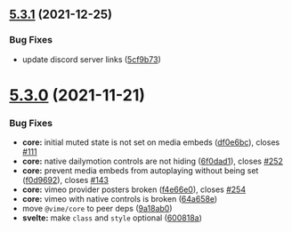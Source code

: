## [5.3.1](https://github.com/vime-js/vime/compare/v5.3.0...v5.3.1) (2021-12-25)


### Bug Fixes

* update discord server links ([5cf9b73](https://github.com/vime-js/vime/commit/5cf9b7348227c836bf6cf0bc610dff62aa225234))



# [5.3.0](https://github.com/vime-js/vime/compare/v5.0.35...v5.3.0) (2021-11-21)


### Bug Fixes

* **core:** initial muted state is not set on media embeds ([df0e6bc](https://github.com/vime-js/vime/commit/df0e6bc88ddb91c76a522558efbdc4a8e21c9220)), closes [#111](https://github.com/vime-js/vime/issues/111)
* **core:** native dailymotion controls are not hiding ([6f0dad1](https://github.com/vime-js/vime/commit/6f0dad1395c75b91714b0b770924410a3b01fc33)), closes [#252](https://github.com/vime-js/vime/issues/252)
* **core:** prevent media embeds from autoplaying without being set ([f0d9692](https://github.com/vime-js/vime/commit/f0d9692fdca9b4be31cdc0b9f9902debcfb62d63)), closes [#143](https://github.com/vime-js/vime/issues/143)
* **core:** vimeo provider posters broken ([f4e66e0](https://github.com/vime-js/vime/commit/f4e66e08652df22be2aa85a98b5a6fb93b94098f)), closes [#254](https://github.com/vime-js/vime/issues/254)
* **core:** vimeo with native controls is broken ([64a658e](https://github.com/vime-js/vime/commit/64a658e283e7334f0696cf48a8313e2f889ebac0))
* move `@vime/core` to peer deps ([9a18ab0](https://github.com/vime-js/vime/commit/9a18ab0842d50bd4e640f51702400c49fe3da5f3))
* **svelte:** make `class` and `style` optional ([600818a](https://github.com/vime-js/vime/commit/600818a536b872eeba4a86e8c28bbc34041534dd))



